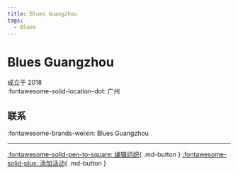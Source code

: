 ```yaml
---
title: Blues Guangzhou
tags:
  - Blues
---
```


# Blues Guangzhou

成立于 2018  
:fontawesome-solid-location-dot: 广州  


## 联系

:fontawesome-brands-weixin: Blues Guangzhou  

---

[:fontawesome-solid-pen-to-square: 编辑组织](https://github.com/swingdance/orgs/issues/new?assignees=&labels=update+org&projects=&template=03-update_entity.yml&title=Update%20Org%3A%20zh_CN%20%E2%80%A2%20Blues%20Guangzhou&region=zh_CN&id=blues-guang-zhou&name=Blues%20Guangzhou){ .md-button } [:fontawesome-solid-plus: 添加活动](https://github.com/swingdance/events/issues/new?assignees=&labels=add+event&projects=&template=02-add_entity.yml&title=Add%20Event%3A%20zh_CN%20%E2%80%A2%20%3CName%3E&region=zh_CN&province=Guangdong&city=Guangzhou&org_id=blues-guang-zhou){ .md-button }
